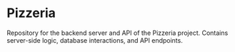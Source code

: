 # Pizzeria
Repository for the backend server and API of the Pizzeria project. Contains server-side logic, database interactions, and API endpoints.
